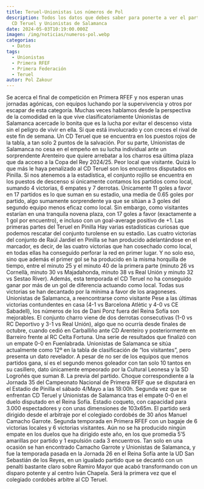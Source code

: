 ```yaml
---
title: Teruel-Unionistas Los números de Pol
description: Todos los datos que debes saber para ponerte a ver el partido entre
  CD Teruel y Unionistas de Salamanca
date: 2024-05-03T10:19:00.000Z
imagen: /img/noticias/numeros-pol.webp
categorias:
  - Datos
tags:
  - Unionistas
  - Primera RFEF
  - Primera Federación
  - Teruel
autor: Pol Zakour
---
```

Se acerca el final de competición en Primera RFEF y nos esperan unas jornadas agónicas, con equipos luchando por la supervivencia y otros por escapar de esta categoría. Muchas veces hablamos desde la perspectiva de la comodidad en la que vive clasificatoriamente Unionistas de Salamanca acercade lo bonita que es la lucha por evitar el descenso vista sin el peligro de vivir en ella. Sí que está involucrado y con creces el rival de este fin de semana. Un CD Teruel que se encuentra en los puestos rojos de la tabla, a tan solo 2 puntos de la salvación. Por su parte, Unionistas de Salamanca no cesa en el empeño en su lucha individual ante un sorprendente Arenteiro que quiere arrebatar a los charros esa última plaza que da acceso a la Copa del Rey 2024/25.
Peor local que visitante.
Quizá lo que más le haya penalizado al CD Teruel son los encuentros disputados en Pinilla. Si nos atenemos a la estadística, el conjunto rojillo se encuentra en los puestos de descenso si únicamente contamos los partidos como local, sumando 4 victorias, 6 empates y 7 derrotas. Únicamente 11 goles a favor en 17 partidos es lo que suman en su estadio, una media de 0.65 goles por partido, algo sumamente sorprendente ya que se sitúan a 3 goles del segundo equipo menos eficaz como local. Sin embargo, como visitantes estarían en una tranquila novena plaza, con 17 goles a favor (exactamente a 1 gol por encuentro), e incluso con un goal-average positivo de +1. 
Las primeras partes del Teruel en Pinilla
Hay varias estadísticas curiosas que podemos rescatar del conjunto turolense en su estadio. Las cuatro victorias del conjunto de Raúl Jardiel en Pinilla se han producido adelantándose en el marcador, es decir, de las cuatro victorias que han cosechado como local, en todas ellas ha conseguido perforar la red en primer lugar. Y no solo eso, sino que además el primer gol se ha producido en la misma horquilla de tiempo, entre el minuto 25 y el minuto 40 de la primera parte (minuto 26 vs Cornellà, minuto 30 vs Majadahonda, minuto 38 vs Real Unión y minuto 32 vs Sestao River). Además, esta temporada el CD Teruel no ha conseguido ganar por más de un gol de diferencia actuando como local. Todas sus victorias se han decantado por la mínima a favor de los aragoneses.
Unionistas de Salamanca, a reencontrarse como visitante
Pese a las últimas victorias contundentes en casa (4-1 vs Barcelona Atlètic y 4-0 vs CE Sabadell), los números de los de Dani Ponz fuera del Reina Sofía son mejorables. El conjunto charro viene de dos derrotas consecutivas (1-0 vs RC Deportivo y 3-1 vs Real Unión), algo que no ocurría desde finales de octubre, cuando cedió en Carballiño ante CD Arenteiro y posteriormente en Barreiro frente al RC Celta Fortuna. Una serie de resultados que finalizó con un empate 0-0 en Fuenlabrada. Unionistas de Salamanca se sitúa actualmente como 12º en la tabla de clasificación de “los visitantes”, pero presenta un dato revelador. A pesar de no ser de los equipos que menos partidos gana, sí es el segundo menos goleador con tan solo 10 tantos en su casillero, dato únicamente empeorado por la Cultural Leonesa y la SD Logroñés que suman 8.
La previa del partido.
Choque correspondiente a la Jornada 35 del Campeonato Nacional de Primera RFEF que se disputará en el Estadio de Pinilla el sábado 4/Mayo a las 18:00h. Segunda vez que se enfrentan CD Teruel y Unionistas de Salamanca tras el empate 0-0 en el duelo disputado en el Reina Sofía. Estadio coqueto, con capacidad para 3.000 espectadores y con unas dimensiones de 103x65m. El partido será dirigido desde el arbitraje por el colegiado cordobés de 30 años Manuel Camacho Garrote. Segunda temporada en Primera RFEF con un bagaje de 6 victorias locales y 6 victorias visitantes. Aún no se ha producido ningún empate en los duelos que ha dirigido este año, en los que promedia 5’5 amarillas por partido y 1 expulsión cada 3 encuentros.
Tan solo en una ocasión se han encontrado Camacho Garrote y Unionistas de Salamanca, y fue la temporada pasada en la Jornada 26 en el Reina Sofía ante la UD San Sebastián de los Reyes, en un igualado partido que se decantó con un penalti bastante claro sobre Ramiro Mayor que acabó transformando con un disparo potente y al centro Iván Chapela. Será la primera vez que el colegiado cordobés arbitre al CD Teruel.

